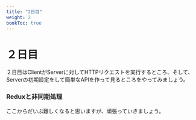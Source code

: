```yaml
---
title: "2日目"
weight: 2
bookToc: true
---
```


# ２日目

２日目はClientがServerに対してHTTPリクエストを実行するところ、そして、Serverの初期設定をして簡単なAPIを作って見るところをやってみましょう。

### Reduxと非同期処理

ここからだいぶ難しくなると思いますが、頑張っていきましょう。